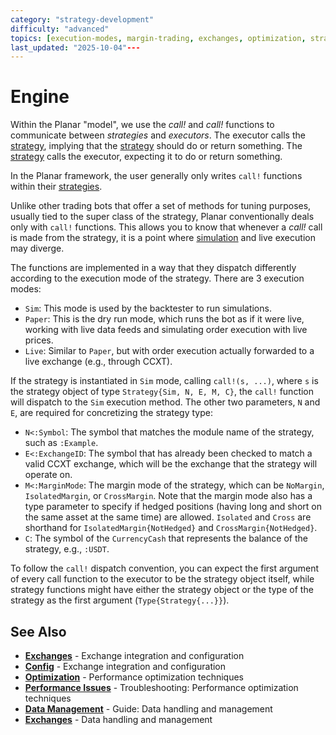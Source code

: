 ```yaml
---
category: "strategy-development"
difficulty: "advanced"
topics: [execution-modes, margin-trading, exchanges, optimization, strategy-development]
last_updated: "2025-10-04"---
---
```


# Engine

Within the Planar "model", we use the _call!_ and _call!_ functions to communicate between _strategies_ and _executors_. The executor calls the [strategy](../guides/strategy-development.md), implying that the [strategy](../guides/strategy-development.md) should do or return something. The [strategy](../guides/strategy-development.md) calls the executor, expecting it to do or return something.

In the Planar framework, the user generally only writes `call!` functions within their [strategies](../guides/strategy-development.md).

Unlike other trading bots that offer a set of methods for tuning purposes, usually tied to the super class of the strategy, Planar conventionally deals only with `call!` functions. This allows you to know that whenever a _call!_ call is made from the strategy, it is a point where [simulation](../guides/execution-modes.md#simulation-mode) and live execution may diverge.

The functions are implemented in a way that they dispatch differently according to the execution mode of the strategy. There are 3 execution modes:

- `Sim`: This mode is used by the backtester to run simulations.
- `Paper`: This is the dry run mode, which runs the bot as if it were live, working with live data feeds and simulating order execution with live prices.
- `Live`: Similar to `Paper`, but with order execution actually forwarded to a live exchange (e.g., through CCXT).

If the strategy is instantiated in `Sim` mode, calling `call!(s, ...)`, where `s` is the strategy object of type `Strategy{Sim, N, E, M, C}`, the `call!` function will dispatch to the `Sim` execution method. The other two parameters, `N` and `E`, are required for concretizing the strategy type:
- `N<:Symbol`: The symbol that matches the module name of the strategy, such as `:Example`.
- `E<:ExchangeID`: The symbol that has already been checked to match a valid CCXT exchange, which will be the exchange that the strategy will operate on.
- `M<:MarginMode`: The margin mode of the strategy, which can be `NoMargin`, `IsolatedMargin`, or `CrossMargin`. Note that the margin mode also has a type parameter to specify if hedged positions (having long and short on the same asset at the same time) are allowed. `Isolated` and `Cross` are shorthand for `IsolatedMargin{NotHedged}` and `CrossMargin{NotHedged}`.
- `C`: The symbol of the `CurrencyCash` that represents the balance of the strategy, e.g., `:USDT`.

To follow the `call!` dispatch convention, you can expect the first argument of every call function to the executor to be the strategy object itself, while strategy functions might have either the strategy object or the type of the strategy as the first argument (`Type{Strategy{...}}`).
    



## See Also

- **[Exchanges](../exchanges.md)** - Exchange integration and configuration
- **[Config](../config.md)** - Exchange integration and configuration
- **[Optimization](../optimization.md)** - Performance optimization techniques
- **[Performance Issues](../troubleshooting/performance-issues.md)** - Troubleshooting: Performance optimization techniques
- **[Data Management](../guides/data-management.md)** - Guide: Data handling and management
- **[Exchanges](../exchanges.md)** - Data handling and management
